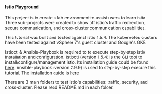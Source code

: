 #### Istio Playground
This project is to create a lab environment to assist users to learn istio. Three sub-projects were created to show off istio's traffic redirection, secure communication, and cross-cluster communication capabilities. 

This tutorial was built and tested against istio 1.5.4. The kubernetes clusters have been tested against vSphere 7's guest cluster and Google's GKE. 

Istioctl & Ansible-Playbook is required to to execute step-by-step istio installation and configuration. Istioctl (version 1.5.4) is the CLI tool to install/configure/management istio. Its installation guide could be found [here](https://istio.io/docs/setup/getting-started/#download). Ansible-playbook (version 2.9.9) is used to step-by-step execute this tutorial. The installation guide is [here](https://docs.ansible.com/ansible/latest/installation_guide/intro_installation.html)

There are 3 main folders to test Istio's capabilities: traffic, security, and cross-cluster. Please read README.md in each folder. 
